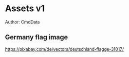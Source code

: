 # Assets v1
Author: CmdData


## Germany flag image
https://pixabay.com/de/vectors/deutschland-flagge-31017/